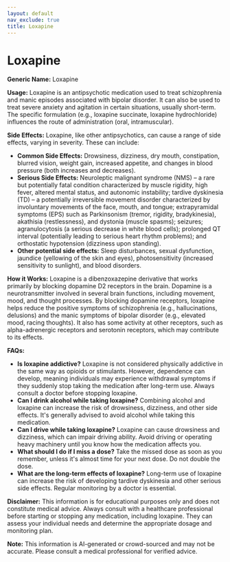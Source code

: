 ```yaml
---
layout: default
nav_exclude: true
title: Loxapine
---
```


# Loxapine

**Generic Name:** Loxapine

**Usage:** Loxapine is an antipsychotic medication used to treat schizophrenia and manic episodes associated with bipolar disorder.  It can also be used to treat severe anxiety and agitation in certain situations, usually short-term.  The specific formulation (e.g., loxapine succinate, loxapine hydrochloride) influences the route of administration (oral, intramuscular).

**Side Effects:**  Loxapine, like other antipsychotics, can cause a range of side effects, varying in severity.  These can include:

* **Common Side Effects:**  Drowsiness, dizziness, dry mouth, constipation, blurred vision, weight gain, increased appetite, and changes in blood pressure (both increases and decreases).
* **Serious Side Effects:**  Neuroleptic malignant syndrome (NMS) – a rare but potentially fatal condition characterized by muscle rigidity, high fever, altered mental status, and autonomic instability; tardive dyskinesia (TD) – a potentially irreversible movement disorder characterized by involuntary movements of the face, mouth, and tongue; extrapyramidal symptoms (EPS) such as Parkinsonism (tremor, rigidity, bradykinesia), akathisia (restlessness), and dystonia (muscle spasms); seizures; agranulocytosis (a serious decrease in white blood cells);  prolonged QT interval (potentially leading to serious heart rhythm problems); and orthostatic hypotension (dizziness upon standing).
* **Other potential side effects:**  Sleep disturbances, sexual dysfunction, jaundice (yellowing of the skin and eyes), photosensitivity (increased sensitivity to sunlight), and blood disorders.


**How it Works:** Loxapine is a dibenzoxazepine derivative that works primarily by blocking dopamine D2 receptors in the brain.  Dopamine is a neurotransmitter involved in several brain functions, including movement, mood, and thought processes. By blocking dopamine receptors, loxapine helps reduce the positive symptoms of schizophrenia (e.g., hallucinations, delusions) and the manic symptoms of bipolar disorder (e.g., elevated mood, racing thoughts). It also has some activity at other receptors, such as alpha-adrenergic receptors and serotonin receptors, which may contribute to its effects.


**FAQs:**

* **Is loxapine addictive?**  Loxapine is not considered physically addictive in the same way as opioids or stimulants. However, dependence can develop, meaning individuals may experience withdrawal symptoms if they suddenly stop taking the medication after long-term use.  Always consult a doctor before stopping loxapine.
* **Can I drink alcohol while taking loxapine?**  Combining alcohol and loxapine can increase the risk of drowsiness, dizziness, and other side effects. It's generally advised to avoid alcohol while taking this medication.
* **Can I drive while taking loxapine?**  Loxapine can cause drowsiness and dizziness, which can impair driving ability.  Avoid driving or operating heavy machinery until you know how the medication affects you.
* **What should I do if I miss a dose?**  Take the missed dose as soon as you remember, unless it's almost time for your next dose.  Do not double the dose.
* **What are the long-term effects of loxapine?**  Long-term use of loxapine can increase the risk of developing tardive dyskinesia and other serious side effects. Regular monitoring by a doctor is essential.


**Disclaimer:** This information is for educational purposes only and does not constitute medical advice.  Always consult with a healthcare professional before starting or stopping any medication, including loxapine.  They can assess your individual needs and determine the appropriate dosage and monitoring plan.


**Note:** This information is AI-generated or crowd-sourced and may not be accurate. Please consult a medical professional for verified advice.